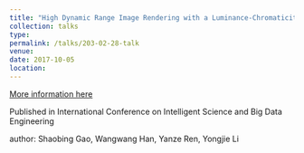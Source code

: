 ```yaml
---
title: "High Dynamic Range Image Rendering with a Luminance-Chromaticity Independent Model"
collection: talks
type: 
permalink: /talks/203-02-28-talk
venue: 
date: 2017-10-05
location: 
---
```


[More information here](https://link.springer.com/chapter/10.1007/978-3-319-23989-7_23)

Published in International Conference on Intelligent Science and Big Data Engineering

author: Shaobing Gao, Wangwang Han, Yanze Ren, Yongjie Li